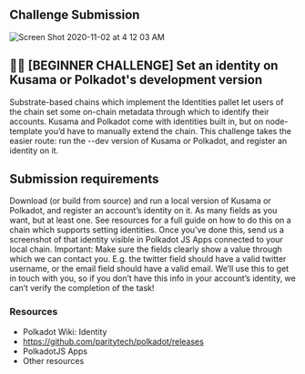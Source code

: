 ## Challenge Submission
![Screen Shot 2020-11-02 at 4 12 03 AM](https://user-images.githubusercontent.com/18153854/97817343-c7209800-1cc1-11eb-909c-7826097119a0.png)

## 🧑‍💻 [BEGINNER CHALLENGE] Set an identity on Kusama or Polkadot's development version

Substrate-based chains which implement the Identities pallet let users of the chain set some on-chain metadata through which to identify their accounts. Kusama and Polkadot come with identities built in, but on node-template you’d have to manually extend the chain. This challenge takes the easier route: run the --dev version of Kusama or Polkadot, and register an identity on it.

## Submission requirements

Download (or build from source) and run a local version of Kusama or Polkadot, and register an account’s identity on it. As many fields as you want, but at least one. See resources for a full guide on how to do this on a chain which supports setting identities. Once you’ve done this, send us a screenshot of that identity visible in Polkadot JS Apps connected to your local chain. Important: Make sure the fields clearly show a value through which we can contact you. E.g. the twitter field should have a valid twitter username, or the email field should have a valid email. We’ll use this to get in touch with you, so if you don’t have this info in your account’s identity, we can’t verify the completion of the task!

### Resources
- Polkadot Wiki: Identity
- https://github.com/paritytech/polkadot/releases
- PolkadotJS Apps
- Other resources
